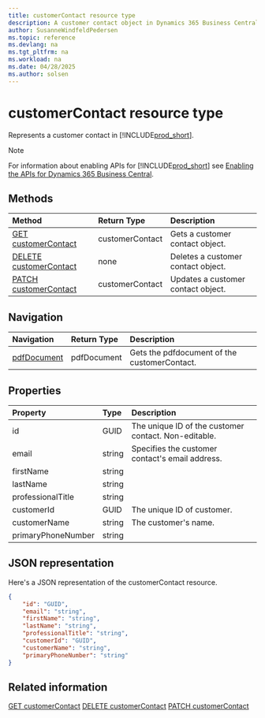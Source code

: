 ```yaml
---
title: customerContact resource type
description: A customer contact object in Dynamics 365 Business Central.
author: SusanneWindfeldPedersen
ms.topic: reference
ms.devlang: na
ms.tgt_pltfrm: na
ms.workload: na
ms.date: 04/28/2025
ms.author: solsen
---
```


# customerContact resource type

Represents a customer contact in [!INCLUDE[prod_short](../../../includes/prod_short.md)].

> [!NOTE]
> For information about enabling APIs for [!INCLUDE[prod_short](../../../includes/prod_short.md)] see [Enabling the APIs for Dynamics 365 Business Central](../enabling-apis-for-dynamics-nav.md).

## Methods

| Method | Return Type|Description |
|:--------------------|:-----------|:-------------------------|
|[GET customerContact](../api/dynamics_customercontact_get.md)|customerContact|Gets a customer contact object.|
|[DELETE customerContact](../api/dynamics_customercontact_delete.md)|none|Deletes a customer contact object.|
|[PATCH customerContact](../api/dynamics_customercontact_update.md)|customerContact|Updates a customer contact object.|


## Navigation

| Navigation |Return Type| Description |
|:----------|:----------|:-----------------|
|[pdfDocument](dynamics_pdfdocument.md)|pdfDocument |Gets the pdfdocument of the customerContact.|

## Properties

| Property           | Type   |Description     |
|:-------------------|:-------|:---------------|
|id|GUID|The unique ID of the customer contact. Non-editable.|
|email|string|Specifies the customer contact's email address.|
|firstName|string||
|lastName|string||
|professionalTitle|string||
|customerId|GUID|The unique ID of customer.  |
|customerName|string|The customer's name.|
|primaryPhoneNumber|string||

## JSON representation

Here's a JSON representation of the customerContact resource.


```json
{
    "id": "GUID",
    "email": "string",
    "firstName": "string",
    "lastName": "string",
    "professionalTitle": "string",
    "customerId": "GUID",
    "customerName": "string",
    "primaryPhoneNumber": "string"
}
```

## Related information

[GET customerContact](../api/dynamics_customercontact_get.md)
[DELETE customerContact](../api/dynamics_customercontact_delete.md)
[PATCH customerContact](../api/dynamics_customercontact_update.md)  
